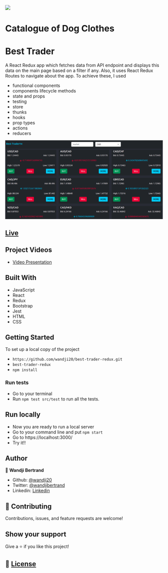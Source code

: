 ![](https://img.shields.io/badge/Microverse-blueviolet)

# Catalogue of Dog Clothes

# Best Trader

A React Redux app which fetches data from API endpoint and displays this data on the main page based on a filter if any.
Also, it uses React Redux Routes to navigate about the app. To achieve these, I used

- functional components
- components lifecycle methods
- state and props
- testing
- store
- thunks
- hooks
- prop types
- actions
- reducers

![](public/screen1.png)

## [Live](https://best-trader-markets.netlify.app/)

## Project Videos

- [Video Presentation](https://www.loom.com/share/5a02991208314a31a252df7a32bcaaff)

## Built With

- JavaScript
- React
- Redux
- Bootstrap
- Jest
- HTML
- CSS

## Getting Started

To set up a local copy of the project

- `https://github.com/wandji20/best-trader-redux.git`
- `best-trader-redux`
- `npm install`

### Run tests

- Go to your terminal
- Run `npm test src/test` to run all the tests.

## Run locally

- Now you are ready to run a local server
- Go to your command line and put `npm start`
- Go to https://localhost:3000/
- Try it!!

## Author

👤 **Wandji Bertrand**

- Github: [@wandji20](https://github.com/wandji20)
- Twitter: [@wandjibertrand](https://twitter.com/wandjibertrand)
- Linkedin: [Linkedin](https://www.linkedin.com/in/wandji-bertrand/)

## 🤝 Contributing

Contributions, issues, and feature requests are welcome!

## Show your support

Give a ⭐️ if you like this project!

## 📝 [License](LICENSE)
